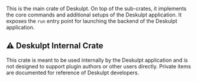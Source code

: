 This is the main crate of Deskulpt. On top of the sub-crates, it implements the core commands and additional setups of the Deskulpt application. It exposes the `run` entry point for launching the backend of the Deskulpt application.

## ⚠️ Deskulpt Internal Crate

This crate is meant to be used internally by the Deskulpt application and is not designed to support plugin authors or other users directly. Private items are documented for reference of Deskulpt developers.
